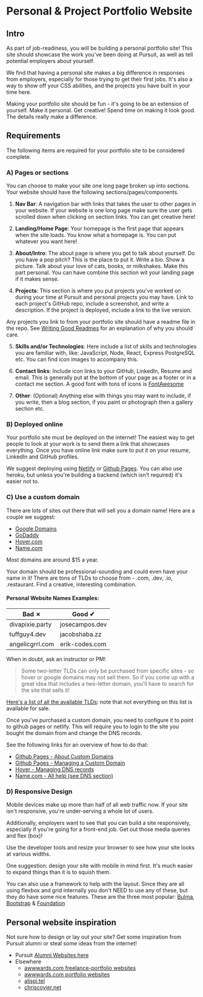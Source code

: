 # Personal & Project Portfolio Website 

## Intro

As part of job-readiness, you will be building a personal portfolio site! This site should showcase the work you've been doing at Pursuit, as well as tell potential employers about yourself. 

We find that having a personal site makes a big difference in responses from employers, especially for those trying to get their first jobs. It's also a way to show off your CSS abilities, and the projects you have built in your time here.

Making your portfolio site should be fun - it's going to be an extension of yourself. Make it personal. Get creative! Spend time on making it look good. The details really make a difference. 

## Requirements

The following items are required for your portfolio site to be considered complete.

### A) Pages or sections

You can choose to make your site one long page broken up into sections. Your website should have the following sections/pages/components.

1. **Nav Bar**:
A navigation bar with links that takes the user to other pages in your website. If your website is one long page make sure the user gets scrolled down when clicking on section links. You can get creative here!

2. **Landing/Home Page**:
Your homepage is the first page that appears when the site loads. You know what a homepage is. You can put whatever you want here!

3. **About/Intro**:
The about page is where you get to talk about yourself. Do you have a pop pitch? This is the place to put it. Write a bio. Show a picture. Talk about your love of cats, books, or milkshakes. Make this part personal. You can have combine this section wit your landing page if it makes sense.

4. **Projects**:
This section is where you put projects you've worked on during your time at Pursuit and personal projects you may have. Link to each project's GitHub repo, include a screenshot, and write a description. If the project is deployed, include a link to the live version.

  Any projects you link to from your portfolio site should have a readme file in the repo. See [Writing Good Readmes](./WritingGoodReadmes.md) for an explanation of why you should care.

5. **Skills and/or Technologies**:
Here include a list of skills and technologies you are familiar with, like: JavaScript, Node, React, Express PostgreSQL etc. You can find icon images to accompany this.

6. **Contact links**:
Include icon links to your GitHub, LinkedIn, Resume and email. This is generally put at the bottom of your page as a footer or in a contact me section. A good font with tons of icons is [FontAwesome](https://fontawesome.com/)

1. **Other**: (Optional) Anything else with things you may want to include, if you write, then a blog section, if you paint or photograph then a gallery section etc.

### B) Deployed online

Your portfolio site must be deployed on the internet! The easiest way to get people to look at your work is to send them a link that showcases everything. Once you have online link make sure to put it on your resume, LinkedIn and GitHub profiles.

We suggest deploying using [Netlify](https://www.netlify.com/) or [Github Pages](https://pages.github.com/). You can also use heroku, but unless you're building a backend (which isn't required) it's easier not to.

### C) Use a custom domain 

There are lots of sites out there that will sell you a domain name! Here are a couple we suggest:

* [Google Domains](https://domains.google/)
* [GoDaddy](https://www.godaddy.com/domains/domain-name-search)
* [Hover.com](https://hover.com)
* [Name.com](https://name.com)

Most domains are around $15 a year.

Your domain should be professional-sounding and could even have your name in it! There are tons of TLDs to choose from - .com, .dev, .io, .restaurant. Find a creative, interesting combination.

#### Personal Website Names Examples:
| Bad ✗           | Good ✔         |
| --------------- | -------------- |
| divapixie.party | josecampos.dev |
| tuffguy4.dev    | jacobshaba.zz  |
| angelicgrrl.com | erik-codes.com |

When in doubt, ask an instructor or PM! 

> Some two-letter TLDs can only be purchased from specific sites - so hover or google domains may not sell them. So if you come up with a great idea that includes a two-letter domain, you'll have to search for the site that sells it!

[Here's a list of all the available TLDs](./https://en.wikipedia.org/wiki/List_of_Internet_top-level_domains): note that not everything on this list is available for sale.

Once you've purchased a custom domain, you need to configure it to point to github pages or netlify. This will require you to login to the site you bought the domain from and change the DNS records.

See the following links for an overview of how to do that:

* [Github Pages - About Custom Domains](https://help.github.com/en/github/working-with-github-pages/about-custom-domains-and-github-pages)
* [Github Pages - Managing a Custom Domain](https://help.github.com/en/github/working-with-github-pages/managing-a-custom-domain-for-your-github-pages-site)
* [Hover - Managing DNS records](https://help.hover.com/hc/en-us/articles/217282457-Managing-DNS-records-)
* [Name.com - All help (see DNS section)](https://www.name.com/support/categories/200296808-Domains)


### D) Responsive Design

Mobile devices make up more than half of all web traffic now. If your site isn't responsive, you're under-serving a whole lot of users. 

Additionally, employers want to see that you can build a site responsively, especially if you're going for a front-end job. Get out those media queries and flex (box)!

Use the developer tools and resize your browser to see how your site looks at various widths.

One suggestion: design your site with mobile in mind first. It's much easier to expand things than it is to squish them.

You can also use a framework to help with the layout. Since they are all using flexbox and grid internally you don't NEED to use any of these, but they do have some nice features. These are the three most popular: [Bulma](https://bulma.io/), [Bootstrap](https://getbootstrap.com/) & [Foundation](https://get.foundation/)

## Personal website inspiration

Not sure how to design or lay out your site? Get some inspiration from Pursuit alumni or steal some ideas from the internet!

* Pursuit [Alumni Websites here](https://gist.github.com/alejo4373/b2d899ecf45fadb564f24a84b9f59a4a)
* Elsewhere
  * [awwwards.com freelance-portfolio websites](https://www.awwwards.com/awwwards/collections/freelance-portfolio/)
  * [awwwards.com portfolio websites](https://www.awwwards.com/websites/portfolio/)
  * [alispi.tel](https://www.alispit.tel/)
  * [chriscoyier.net](https://chriscoyier.net/)
